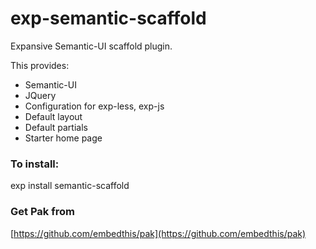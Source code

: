 exp-semantic-scaffold
===

Expansive Semantic-UI scaffold plugin.

This provides:

 * Semantic-UI
 * JQuery
 * Configuration for exp-less, exp-js
 * Default layout 
 * Default partials 
 * Starter home page

### To install:

exp install semantic-scaffold

### Get Pak from

[https://github.com/embedthis/pak](https://github.com/embedthis/pak)

